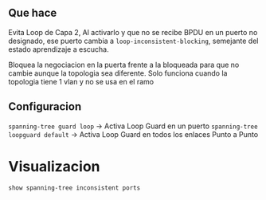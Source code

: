 ## Que hace
Evita Loop de Capa 2, Al activarlo y que no se recibe BPDU en un puerto no designado, ese puerto cambia a `loop-inconsistent-blocking`, semejante del estado aprendizaje a escucha.

Bloquea la negociacion en la puerta frente a la bloqueada para que no cambie aunque la topologia sea diferente.
Solo funciona cuando la topologia tiene 1 vlan y no se usa en el ramo

## Configuracion
`spanning-tree guard loop` -> Activa Loop Guard en un puerto
`spanning-tree loopguard default` -> Activa Loop Guard en todos los enlaces Punto a Punto

# Visualizacion
`show spanning-tree inconsistent ports`
